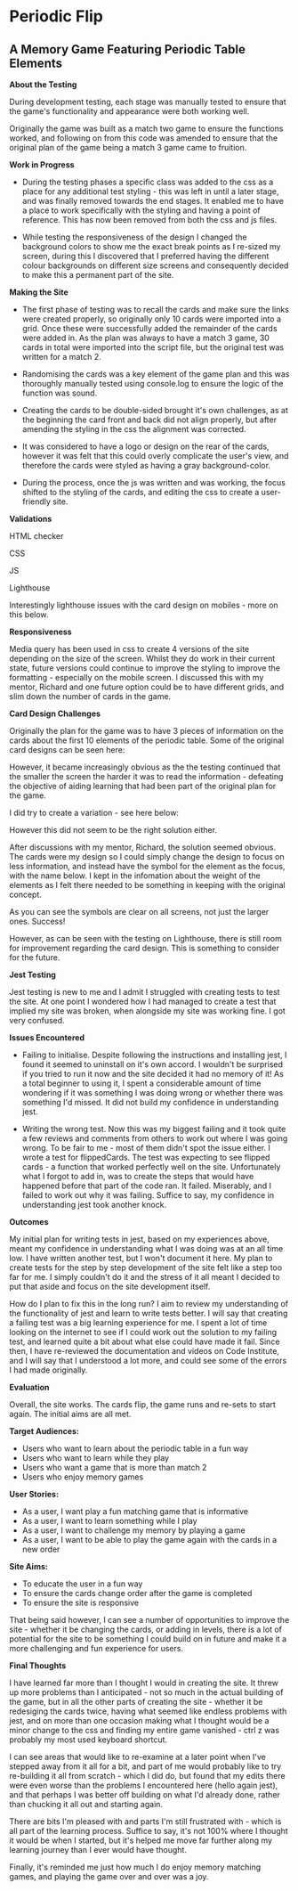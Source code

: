  # Periodic Flip #

## A Memory Game Featuring Periodic Table Elements ## 

**About the Testing**

During development testing, each stage was manually tested to ensure that the game's functionality and appearance were both working well. 

Originally the game was built as a match two game to ensure the functions worked, and following on from this code was amended to ensure that the original plan of the game being a match 3 game came to fruition. 

**Work in Progress**

* During the testing phases a specific class was added to the css as a place for any additional test styling - this was left in until a later stage, and was finally removed towards the end stages. It enabled me to have a place to work specifically with the styling and having a point of reference. This has now been removed from both the css and js files.

* While testing the responsiveness of the design I changed the background colors to show me the exact break points as I re-sized my screen, during this I discovered that I preferred having the different colour backgrounds on different size screens and consequently decided to make this a permanent part of the site.

**Making the Site**

* The first phase of testing was to recall the cards and make sure the links were created properly, so originally only 10 cards were imported into a grid. Once these were successfully added the remainder of the cards were added in. As the plan was always to have a match 3 game, 30 cards in total were imported into the script file, but the original test was written for a match 2.

* Randomising the cards was a key element of the game plan and this was thoroughly manually tested using console.log to ensure the logic of the function was sound.

* Creating the cards to be double-sided brought it's own challenges, as at the beginning the card front and back did not align properly, but after amending the styling in the css the alignment was corrected.

* It was considered to have a logo or design on the rear of the cards, however it was felt that this could overly complicate the user's view, and therefore the cards were styled as having a gray background-color.

* During the process, once the js was written and was working, the focus shifted to the styling of the cards, and editing the css to create a user-friendly site.

**Validations**

HTML checker

CSS 

JS

Lighthouse

Interestingly lighthouse issues with the card design on mobiles - more on this below.

**Responsiveness**

Media query has been used in css to create 4 versions of the site depending on the size of the screen. Whilst they do work in their current state, future versions could continue to improve the styling to improve the formatting - especially on the mobile screen. I discussed this with my mentor, Richard and one future option could be to have different grids, and slim down the number of cards in the game.

**Card Design Challenges**

Originally the plan for the game was to have 3 pieces of information on the cards about the first 10 elements of the periodic table. Some of the original card designs can be seen here:

However, it became increasingly obvious as the the testing continued that the smaller the screen the harder it was to read the information - defeating the objective of aiding learning that had been part of the original plan for the game.

I did try to create a variation - see here below:

However this did not seem to be the right solution either.

After discussions with my mentor, Richard, the solution seemed obvious. The cards were my design so I could simply change the design to focus on less information, and instead have the symbol for the element as the focus, with the name below. I kept in the infomation about the weight of the elements as I felt there needed to be something in keeping with the original concept. 

As you can see the symbols are clear on all screens, not just the larger ones. Success!

However, as can be seen with the testing on Lighthouse, there is still room for improvement regarding the card design. This is something to consider for the future.

**Jest Testing**

Jest testing is new to me and I admit I struggled with creating tests to test the site. At one point I wondered how I had managed to create a test that implied my site was broken, when alongside my site was working fine. I got very confused. 

**Issues Encountered**

* Failing to initialise. Despite following the instructions and installing jest, I found it seemed to uninstall on it's own accord. I wouldn't be surprised if you tried to run it now and the site decided it had no memory of it! As a total beginner to using it, I spent a considerable amount of time wondering if it was something I was doing wrong or whether there was something I'd missed. It did not build my confidence in understanding jest. 

* Writing the wrong test. Now this was my biggest failing and it took quite a few reviews and comments from others to work out where I was going wrong. To be fair to me - most of them didn't spot the issue either. I wrote a test for flippedCards. The test was expecting to see flipped cards - a function that worked perfectly well on the site. Unfortunately what I forgot to add in, was to create the steps that would have happened before that part of the code ran. It failed. Miserably, and I failed to work out why it was failing. Suffice to say, my confidence in understanding jest took another knock. 

**Outcomes**

My initial plan for writing tests in jest, based on my experiences above, meant my confidence in understanding what I was doing was at an all time low. I have written another test, but I won't document it here. My plan to create tests for the step by step development of the site felt like a step too far for me. I simply couldn't do it and the stress of it all meant I decided to put that aside and focus on the site development itself.

How do I plan to fix this in the long run? I aim to review my understanding of the functionality of jest and learn to write tests better. I will say that creating a failing test was a big learning experience for me. I spent a lot of time looking on the internet to see if I could work out the solution to my failing test, and learned quite a bit about what else could have made it fail. Since then, I have re-reviewed the documentation and videos on Code Institute, and I will say that I understood a lot more, and could see some of the errors I had made originally. 

**Evaluation**

Overall, the site works. The cards flip, the game runs and re-sets to start again. The initial aims are all met.

 **Target Audiences:**
* Users who want to learn about the periodic table in a fun way
* Users who want to learn while they play
* Users who want a game that is more than match 2
* Users who enjoy memory games 


 **User Stories:**
* As a user, I want play a fun matching game that is informative
* As a user, I want to learn something while I play
* As a user, I want to challenge my memory by playing a game
* As a user, I want to be able to play the game again with the cards in a new order


**Site Aims:**
* To educate the user in a fun way
* To ensure the cards change order after the game is completed
* To ensure the site is responsive

That being said however, I can see a number of opportunities to improve the site - whether it be changing the cards, or adding in levels, there is a lot of potential for the site to be something I could build on in future and make it a more challenging and fun experience for users.  

**Final Thoughts**

I have learned far more than I thought I would in creating the site. It threw up more problems than I anticipated - not so much in the actual building of the game, but in all the other parts of creating the site - whether it be redesiging the cards twice, having what seemed like endless problems with jest, and on more than one occasion making what I thought would be a minor change to the css and finding my entire game vanished - ctrl z was probably my most used keyboard shortcut.

I can see areas that would like to re-examine at a later point when I've stepped away from it all for a bit, and part of me would probably like to try re-building it all from scratch - which I did do, but found that my edits there were even worse than the problems I encountered here (hello again jest), and that perhaps I was better off building on what I'd already done, rather than chucking it all out and starting again. 

There are bits I'm pleased with and parts I'm still frustrated with - which is all part of the learning process. Suffice to say, it's not 100% where I thought it would be when I started, but it's helped me move far further along my learning journey than I ever would have thought. 

Finally, it's reminded me just how much I do enjoy memory matching games, and playing the game over and over was a joy.













